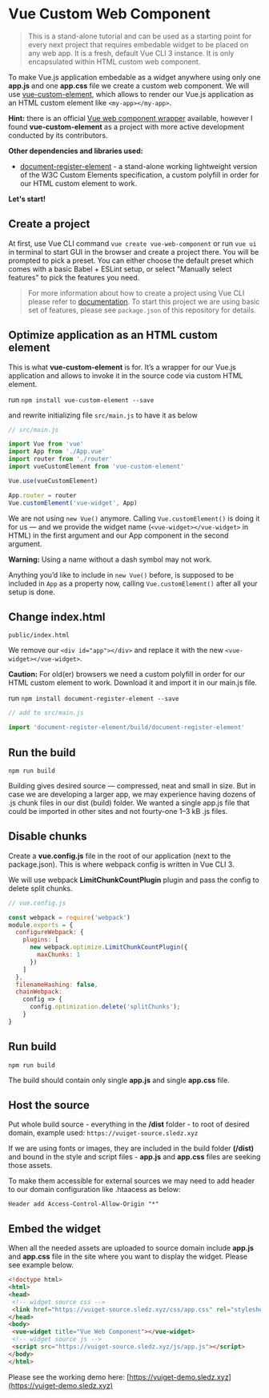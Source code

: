 # Vue Custom Web Component

> This is a stand-alone tutorial and can be used as a starting point for every next project that requires embedable widget to be placed on any web app. It is a fresh, default Vue CLI 3 instance. It is only encapsulated within HTML custom web component.

To make Vue.js application embedable as a widget anywhere using only one **app.js** and one **app.css** file we create a custom web component. We will use [vue-custom-element](https://github.com/karol-f/vue-custom-element), which allows to render our Vue.js application as an HTML custom element like `<my-app></my-app>`.

**Hint:** there is an official [Vue web component wrapper](https://github.com/vuejs/vue-web-component-wrapper) available, however I found **vue-custom-element** as a project with more active development conducted by its contributors.

**Other dependencies and libraries used:**

* [document-register-element](https://github.com/WebReflection/document-register-element) - a stand-alone working lightweight version of the W3C Custom Elements specification, a custom polyfill in order for our HTML custom element to work.

**Let's start!**

## Create a project

At first, use Vue CLI command `vue create vue-web-component` or run `vue ui` in terminal to start GUI in the browser and create a project there. You will be prompted to pick a preset. You can either choose the default preset which comes with a basic Babel + ESLint setup, or select "Manually select features" to pick the features you need.

> For more information about how to create a project using Vue CLI please refer to [documentation](https://cli.vuejs.org/guide/creating-a-project.html#vue-create). To start this project we are using basic set of features, please see `package.json` of this repository for details.

## Optimize application as an HTML custom element

This is what **vue-custom-element** is for. It’s a wrapper for our Vue.js application and allows to invoke it in the source code via custom HTML element.

run ```npm install vue-custom-element --save```

and rewrite initializing file `src/main.js` to have it as below

```javascript
// src/main.js

import Vue from 'vue'
import App from './App.vue'
import router from './router'
import vueCustomElement from 'vue-custom-element'

Vue.use(vueCustomElement)

App.router = router
Vue.customElement('vue-widget', App)
```

We are not using `new Vue()` anymore. Calling `Vue.customElement()` is doing it for us — and we provide the widget name (`<vue-widget></vue-widget>` in HTML) in the first argument and our App component in the second argument.

**Warning:** Using a name without a dash symbol may not work.

Anything you’d like to include in `new Vue()` before, is supposed to be included in `App` as a property now, calling `Vue.customElement()` after all your setup is done.

## Change index.html

`public/index.html`

We remove our `<div id="app"></div>` and replace it with the new `<vue-widget></vue-widget>`.

**Caution:** For old(er) browsers we need a custom polyfill in order for our HTML custom element to work. Download it and import it in our main.js file.

run `npm install document-register-element --save`

```javascript
// add to src/main.js

import 'document-register-element/build/document-register-element'
```

## Run the build

`npm run build`

Building gives desired source — compressed, neat and small in size. But in case we are developing a larger app, we may experience having dozens of .js chunk files in our dist (build) folder. We wanted a single app.js file that could be imported in other sites and not fourty-one 1–3 kB .js files.

## Disable chunks

Create a **vue.config.js** file in the root of our application (next to the package.json). This is where webpack config is written in Vue CLI 3.

We will use webpack **LimitChunkCountPlugin** plugin and pass the config to delete split chunks.

```javascript
// vue.config.js

const webpack = require('webpack')
module.exports = {
  configureWebpack: {
    plugins: [
      new webpack.optimize.LimitChunkCountPlugin({
        maxChunks: 1
      })
    ]
  },
  filenameHashing: false,
  chainWebpack:
    config => {
      config.optimization.delete('splitChunks');
    }
}
```

## Run build

`npm run build`

The build should contain only single **app.js** and single **app.css** file.

## Host the source

Put whole build source - everything in the **/dist** folder - to root of desired domain, example used: `https://vuiget-source.sledz.xyz`

If we are using fonts or images, they are included in the build folder **(/dist)** and bound in the style and script files - **app.js** and **app.css** files are seeking those assets.

To make them accessible for external sources we may need to add header to our domain configuration like .htaacess as below:

```
Header add Access-Control-Allow-Origin "*"
```

## Embed the widget

When all the needed assets are uploaded to source domain include **app.js** and **app.css** file in the site where you want to display the widget. Please see example below.

```html
<!doctype html>
<html>
<head>
 <!-- widget source css -->
 <link href="https://vuiget-source.sledz.xyz/css/app.css" rel="stylesheet">
</head>
<body>
 <vue-widget title="Vue Web Component"></vue-widget>
 <!-- widget source js -->
 <script src="https://vuiget-source.sledz.xyz/js/app.js"></script>
</body>
</html>
```

Please see the working demo here: [https://vuiget-demo.sledz.xyz](https://vuiget-demo.sledz.xyz)

